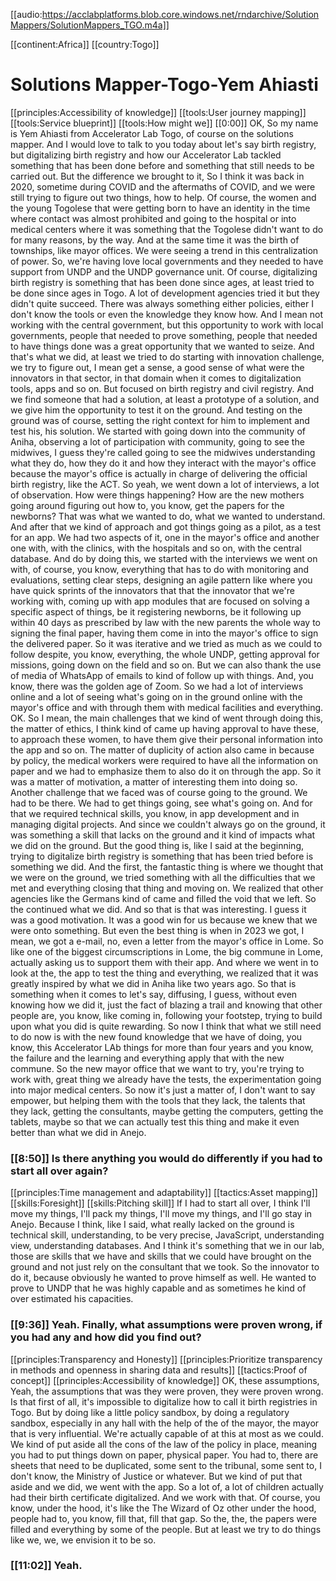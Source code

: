 [[audio:https://acclabplatforms.blob.core.windows.net/rndarchive/SolutionMappers/SolutionMappers_TGO.m4a]]

[[continent:Africa]]
[[country:Togo]]

# Solutions Mapper\-Togo\-Yem Ahiasti

[[principles:Accessibility of knowledge]]
[[tools:User journey mapping]]
[[tools:Service blueprint]]
[[tools:How might we]]
[[0:00]] OK, So my name is Yem Ahiasti from Accelerator Lab Togo, of course on the solutions mapper\. And I would love to talk to you today about let's say birth registry, but digitalizing birth registry and how our Accelerator Lab tackled something that has been done before and something that still needs to be carried out\. But the difference we brought to it, So I think it was back in 2020, sometime during COVID and the aftermaths of COVID, and we were still trying to figure out two things, how to help\. Of course, the women and the young Togolese that were getting born to have an identity in the time where contact was almost prohibited and going to the hospital or into medical centers where it was something that the Togolese didn't want to do for many reasons, by the way\. And at the same time it was the birth of townships, like mayor offices\. We were seeing a trend in this centralization of power\. So, we're having love local governments and they needed to have support from UNDP and the UNDP governance unit\.  Of course, digitalizing birth registry is something that has been done since ages, at least tried to be done since ages in Togo\. A lot of development agencies tried it but they didn't quite succeed\. There was always something either policies, either I don't know the tools or even the knowledge they know how\. And I mean not working with the central government, but this opportunity to work with local governments, people that needed to prove something, people that needed to have things done was a great opportunity that we wanted to seize\. And that's what we did, at least we tried to do starting with innovation challenge, we try to figure out, I mean get a sense, a good sense of what were the innovators in that sector, in that domain when it comes to digitalization tools, apps and so on\. But focused on birth registry and civil registry\. And we find someone that had a solution, at least a prototype of a solution, and we give him the opportunity to test it on the ground\. And testing on the ground was of course, setting the right context for him to implement and test his, his solution\. We started with going down into the community of Aniha, observing a lot of participation with community, going to see the midwives, I guess they're called going to see the midwives understanding what they do, how they do it and how they interact with the mayor's office because the mayor's office is actually in charge of delivering the official birth registry, like the ACT\. So yeah, we went down a lot of interviews, a lot of observation\. How were things happening? How are the new mothers going around figuring out how to, you know, get the papers for the newborns? That was what we wanted to do, what we wanted to understand\. And after that we kind of approach and got things going as a pilot, as a test for an app\. We had two aspects of it, one in the mayor's office and another one with, with the clinics, with the hospitals and so on, with the central database\. And do by doing this, we started with the interviews we went on with, of course, you know, everything that has to do with monitoring and evaluations, setting clear steps, designing an agile pattern like where you have quick sprints of the innovators that that the innovator that we're working with, coming up with app modules that are focused on solving a specific aspect of things, be it registering newborns, be it following up within 40 days as prescribed by law with the new parents the whole way to signing the final paper, having them come in into the mayor's office to sign the delivered paper\. So it was iterative and we tried as much as we could to follow despite, you know, everything, the whole UNDP, getting approval for missions, going down on the field and so on\. But we can also thank the use of media of WhatsApp of emails to kind of follow up with things\. And, you know, there was the golden age of Zoom\. So we had a lot of interviews online and a lot of seeing what's going on in the ground online with the mayor's office and with through them with medical facilities and everything\. OK\. So I mean, the main challenges that we kind of went through doing this, the matter of ethics, I think kind of came up having approval to have these, to approach these women, to have them give their personal information into the app and so on\. The matter of duplicity of action also came in because by policy, the medical workers were required to have all the information on paper and we had to emphasize them to also do it on through the app\. So it was a matter of motivation, a matter of interesting them into doing so\. Another challenge that we faced was of course going to the ground\. We had to be there\. We had to get things going, see what's going on\. And for that we required technical skills, you know, in app development and in managing digital projects\. And since we couldn't always go on the ground, it was something a skill that lacks on the ground and it kind of impacts what we did on the ground\. But the good thing is, like I said at the beginning, trying to digitalize birth registry is something that has been tried before is something we did\. And the first, the fantastic thing is where we thought that we were on the ground, we tried something with all the difficulties that we met and everything closing that thing and moving on\. We realized that other agencies like the Germans kind of came and filled the void that we left\. So the continued what we did\. And so that is that was interesting\. I guess it was a good motivation\. It was a good win for us because we knew that we were onto something\. But even the best thing is when in 2023 we got, I mean, we got a e\-mail, no, even a letter from the mayor's office in Lome\. So like one of the biggest circumscriptions in Lome, the big commune in Lome, actually asking us to support them with their app\. And where we went in to look at the, the app to test the thing and everything, we realized that it was greatly inspired by what we did in Aniha like two years ago\. So that is something when it comes to let's say, diffusing, I guess, without even knowing how we did it, just the fact of blazing a trail and knowing that other people are, you know, like coming in, following your footstep, trying to build upon what you did is quite rewarding\. So now I think that what we still need to do now is with the new found knowledge that we have of doing, you know, this Accelerator LAb things for more than four years and you know, the failure and the learning and everything apply that with the new commune\. So the new mayor office that we want to try, you're trying to work with, great thing we already have the tests, the experimentation going into major medical centers\. So now it's just a matter of, I don't want to say empower, but helping them with the tools that they lack, the talents that they lack, getting the consultants, maybe getting the computers, getting the tablets, maybe so that we can actually test this thing and make it even better than what we did in Anejo\.


### [[8:50]] Is there anything you would do differently if you had to start all over again?

[[principles:Time management and adaptability]]
[[tactics:Asset mapping]]
[[skills:Foresight]]
[[skills:Pitching skill]]
If I had to start all over, I think I'll move my things, I'll pack my things, I'll move my things, and I'll go stay in Anejo\. Because I think, like I said, what really lacked on the ground is technical skill, understanding, to be very precise, JavaScript, understanding view, understanding databases\. And I think it's something that we in our lab, those are skills that we have and skills that we could have brought on the ground and not just rely on the consultant that we took\. So the innovator to do it, because obviously he wanted to prove himself as well\. He wanted to prove to UNDP that he was highly capable and as sometimes he kind of over estimated his capacities\.


### [[9:36]] Yeah\. Finally, what assumptions were proven wrong, if you had any and how did you find out? 

[[principles:Transparency and Honesty]]
[[principles:Prioritize transparency in methods and openness in sharing data and results]]
[[tactics:Proof of concept]]
[[principles:Accessibility of knowledge]]
OK, these assumptions, Yeah, the assumptions that was they were proven, they were proven wrong\. Is that first of all, it's impossible to digitalize how to call it birth registries in Togo\. But by doing like a little policy sandbox, by doing a regulatory sandbox, especially in any hall with the help of the of the mayor, the mayor that is very influential\. We're actually capable of at this at most as we could\. We kind of put aside all the cons of the law of the policy in place, meaning you had to put things down on paper, physical paper\. You had to, there are sheets that need to be duplicated, some sent to the tribunal, some sent to, I don't know, the Ministry of Justice or whatever\. But we kind of put that aside and we did, we went with the app\. So a lot of, a lot of children actually had their birth certificate digitalized\. And we work with that\. Of course, you know, under the hood, it's like the The Wizard of Oz other under the hood, people had to, you know, fill that, fill that gap\. So the, the, the papers were filled and everything by some of the people\. But at least we try to do things like we, we, we envision it to be so\.


### [[11:02]] Yeah\.

